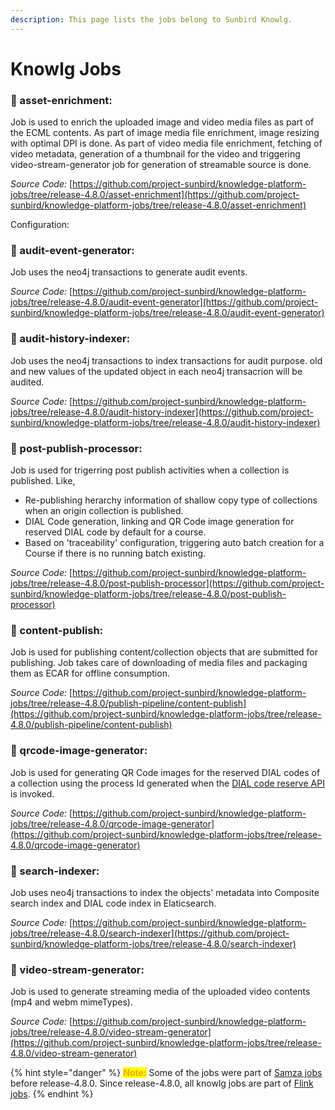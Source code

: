 ```yaml
---
description: This page lists the jobs belong to Sunbird Knowlg.
---
```


# Knowlg Jobs

### :stars: asset-enrichment:&#x20;

Job is used to enrich the uploaded image and video media files as part of the ECML contents. As part of image media file enrichment, image resizing with optimal DPI is done. As part of video media file enrichment, fetching of video metadata, generation of a thumbnail for the video and triggering video-stream-generator job for generation of streamable source is done.

_Source Code:_ [https://github.com/project-sunbird/knowledge-platform-jobs/tree/release-4.8.0/asset-enrichment](https://github.com/project-sunbird/knowledge-platform-jobs/tree/release-4.8.0/asset-enrichment)

Configuration:&#x20;

### :stars: audit-event-generator:&#x20;

Job uses the neo4j transactions to generate audit events.

_Source Code:_ [https://github.com/project-sunbird/knowledge-platform-jobs/tree/release-4.8.0/audit-event-generator](https://github.com/project-sunbird/knowledge-platform-jobs/tree/release-4.8.0/audit-event-generator)

### :stars: audit-history-indexer:&#x20;

Job uses the neo4j transactions to index transactions for audit purpose. old and new values of the updated object in each neo4j transacrion will be audited.

_Source Code:_ [https://github.com/project-sunbird/knowledge-platform-jobs/tree/release-4.8.0/audit-history-indexer](https://github.com/project-sunbird/knowledge-platform-jobs/tree/release-4.8.0/audit-history-indexer)

### :stars: post-publish-processor:&#x20;

Job is used for trigerring post publish activities when a collection is published. Like,

* Re-publishing herarchy information of shallow copy type of collections when an origin collection is published.
* DIAL Code generation, linking and QR Code image generation for reserved DIAL code by default for a course.
* Based on 'traceability' configuration, triggering auto batch creation for a Course if there is no running batch existing.

_Source Code:_ [https://github.com/project-sunbird/knowledge-platform-jobs/tree/release-4.8.0/post-publish-processor](https://github.com/project-sunbird/knowledge-platform-jobs/tree/release-4.8.0/post-publish-processor)

### :stars: content-publish:&#x20;

Job is used for publishing content/collection objects that are submitted for publishing. Job takes care of downloading of media files and packaging them as ECAR for offline consumption.

_Source Code:_ [https://github.com/project-sunbird/knowledge-platform-jobs/tree/release-4.8.0/publish-pipeline/content-publish](https://github.com/project-sunbird/knowledge-platform-jobs/tree/release-4.8.0/publish-pipeline/content-publish)

### :stars: qrcode-image-generator:&#x20;

Job is used for generating QR Code images for the reserved DIAL codes of a collection using the process Id generated when the [DIAL code reserve API](http://docs.sunbird.org/latest/apis/dialapi/#operation/Reserve%20Dialcode) is invoked.

_Source Code:_ [https://github.com/project-sunbird/knowledge-platform-jobs/tree/release-4.8.0/qrcode-image-generator](https://github.com/project-sunbird/knowledge-platform-jobs/tree/release-4.8.0/qrcode-image-generator)

### :stars: search-indexer:&#x20;

Job uses neo4j transactions to index the objects' metadata into Composite search index and DIAL code index in Elaticsearch.

_Source Code:_ [https://github.com/project-sunbird/knowledge-platform-jobs/tree/release-4.8.0/search-indexer](https://github.com/project-sunbird/knowledge-platform-jobs/tree/release-4.8.0/search-indexer)

### :stars: video-stream-generator:&#x20;

Job is used to generate streaming media of the uploaded video contents (mp4 and webm mimeTypes).

_Source Code:_ [https://github.com/project-sunbird/knowledge-platform-jobs/tree/release-4.8.0/video-stream-generator](https://github.com/project-sunbird/knowledge-platform-jobs/tree/release-4.8.0/video-stream-generator)



{% hint style="danger" %}
<mark style="color:orange;">**Note:**</mark> Some of the jobs were part of [Samza jobs](https://github.com/project-sunbird/sunbird-learning-platform/tree/master/platform-jobs/samza) before release-4.8.0. Since release-4.8.0, all knowlg jobs are part of [Flink jobs](https://github.com/project-sunbird/knowledge-platform-jobs/tree/release-4.8.0).
{% endhint %}

